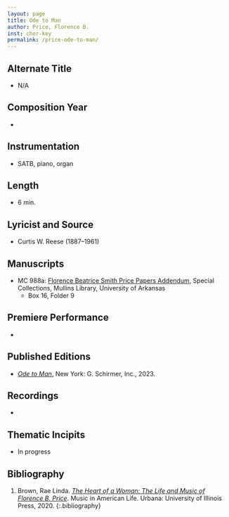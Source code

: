 ```yaml
---
layout: page
title: Ode to Man
author: Price, Florence B.
inst: chor-key
permalink: /price-ode-to-man/
---
```


## Alternate Title
- N/A

## Composition Year
- 

## Instrumentation
- SATB, piano, organ

## Length
- 6 min.

## Lyricist and Source
- Curtis W. Reese (1887&ndash;1961)

## Manuscripts
- MC 988a: <a href="https://uark.as.atlas-sys.com/repositories/2/resources/1522" target="_blank">Florence Beatrice Smith Price Papers Addendum</a>, Special Collections, Mullins Library, University of Arkansas
    * Box 16, Folder 9

## Premiere Performance
- 

## Published Editions
- <a href="https://www.wisemusicclassical.com/work/63667/Ode-to-Man--Florence-Price/" target="_blank">*Ode to Man*.</a> New York: G. Schirmer, Inc., 2023.

## Recordings
- 

## Thematic Incipits
- In progress

## Bibliography
1. Brown, Rae Linda. <a href="https://www.worldcat.org/title/1122800180" target="_blank">*The Heart of a Woman: The Life and Music of Florence B. Price*</a>. Music in American Life. Urbana: University of Illinois Press, 2020.
{:.bibliography}

